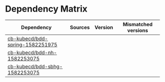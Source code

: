 # Dependency Matrix

Dependency | Sources | Version | Mismatched versions
---------- | ------- | ------- | -------------------
[cb-kubecd/bdd-spring-1582251975](https://github.com/cb-kubecd/bdd-spring-1582251975.git) |  | []() | 
[cb-kubecd/bdd-nh-1582253075](https://github.com/cb-kubecd/bdd-nh-1582253075.git) |  | []() | 
[cb-kubecd/bdd-sbhg-1582253075](https://github.com/cb-kubecd/bdd-sbhg-1582253075.git) |  | []() | 
